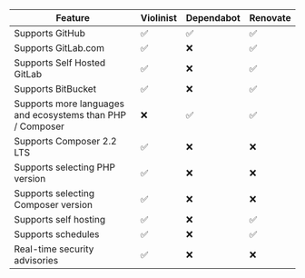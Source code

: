 | Feature | Violinist | Dependabot | Renovate |
|---|---|---|---|
| Supports GitHub | ✅️ | ✅️ | ✅️ |
| Supports GitLab.com | ✅️ | ❌️ | ✅️ |
| Supports Self Hosted GitLab | ✅️ | ❌️ | ✅️ |
| Supports BitBucket | ✅️ | ❌️ | ✅️ |
| Supports more languages and ecosystems than PHP / Composer | ❌️ | ✅️ | ✅️ |
| Supports Composer 2.2 LTS | ✅️ | ❌️ | ❌️ |
| Supports selecting PHP version | ✅️ | ❌️ | ❌️ |
| Supports selecting Composer version | ✅️ | ❌️ | ❌️ |
| Supports self hosting | ✅️ | ❌️ | ✅️ |
| Supports schedules | ✅️ | ❌️ | ✅️ |
| Real-time security advisories | ✅️ | ❌️ | ❌️ |
